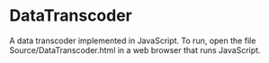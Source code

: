 DataTranscoder
==============

A data transcoder implemented in JavaScript.  To run, open the file Source/DataTranscoder.html in a web browser that runs JavaScript.
